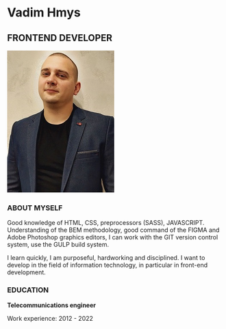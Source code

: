 # Vadim Hmys
## FRONTEND DEVELOPER
![my-photo](images/my_photo.jpg)

### ABOUT MYSELF

Good knowledge of HTML, CSS, preprocessors (SASS), JAVASCRIPT. Understanding of the BEM methodology, good command of the FIGMA and Adobe Photoshop graphics editors, I can work with the GIT version control system, use the GULP build system.


I learn quickly, I am purposeful, hardworking and disciplined. I want to develop in the field of information technology, in particular in front-end development.

### EDUCATION

**Telecommunications engineer**

Work experience: 2012 - 2022